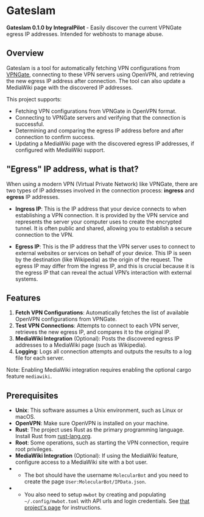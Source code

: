 # Gateslam

**Gateslam 0.1.0 by IntegralPilot** - Easily discover the current VPNGate egress IP addresses. Intended for webhosts to manage abuse.

## Overview

Gateslam is a tool for automatically fetching VPN configurations from [VPNGate](https://www.vpngate.net/), connecting to these VPN servers using OpenVPN, and retrieving the new egress IP address after connection. The tool can also update a MediaWiki page with the discovered IP addresses.

This project supports:
- Fetching VPN configurations from VPNGate in OpenVPN format.
- Connecting to VPNGate servers and verifying that the connection is successful.
- Determining and comparing the egress IP address before and after connection to confirm success.
- Updating a MediaWiki page with the discovered egress IP addresses, if configured with MediaWiki support.

## "Egress" IP address, what is that?

When using a modern VPN (Virtual Private Network) like VPNGate, there are two types of IP addresses involved in the connection process: **ingress** and **egress** IP addresses.

- **Ingress IP**: This is the IP address that your device connects to when establishing a VPN connection. It is provided by the VPN service and represents the server your computer uses to create the encrypted tunnel. It is often public and shared, allowing you to establish a secure connection to the VPN.
  
- **Egress IP**: This is the IP address that the VPN server uses to connect to external websites or services on behalf of your device. This IP is seen by the destination (like Wikipedia) as the origin of the request. The egress IP may differ from the ingress IP, and this is crucial because it is the egress IP that can reveal the actual VPN’s interaction with external systems.

## Features

1. **Fetch VPN Configurations**: Automatically fetches the list of available OpenVPN configurations from VPNGate.
2. **Test VPN Connections**: Attempts to connect to each VPN server, retrieves the new egress IP, and compares it to the original IP.
3. **MediaWiki Integration** (Optional): Posts the discovered egress IP addresses to a MediaWiki page (such as Wikipedia).
4. **Logging**: Logs all connection attempts and outputs the results to a log file for each server.

Note: Enabling MediaWiki integration requires enabling the optional cargo feature `mediawiki`.

## Prerequisites

- **Unix**: This software assumes a Unix environment, such as Linux or macOS.
- **OpenVPN**: Make sure OpenVPN is installed on your machine.
- **Rust**: The project uses Rust as the primary programming language. Install Rust from [rust-lang.org](https://www.rust-lang.org/).
- **Root**: Some operations, such as starting the VPN connection, require root privileges.
- **MediaWiki Integration** (Optional): If using the MediaWiki feature, configure access to a MediaWiki site with a bot user.
- - The bot should have the username `MolecularBot` and you need to create the page `User:MolecularBot/IPData.json`.
- - You also need to setup `mwbot` by creating and populating `~/.config/mwbot.toml` with API urls and login credentials. See [that project's page](https://crates.io/crates/mwbot) for instructions.